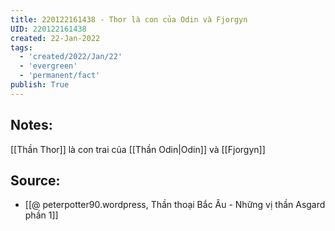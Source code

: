 ```yaml
---
title: 220122161438 - Thor là con của Odin và Fjorgyn
UID: 220122161438
created: 22-Jan-2022
tags:
  - 'created/2022/Jan/22'
  - 'evergreen'
  - 'permanent/fact'
publish: True
---
```

## Notes:
[[Thần Thor]] là con trai của [[Thần Odin|Odin]] và [[Fjorgyn]]

## Source:
- [[@ peterpotter90.wordpress, Thần thoại Bắc Âu - Những vị thần Asgard phần 1]]


